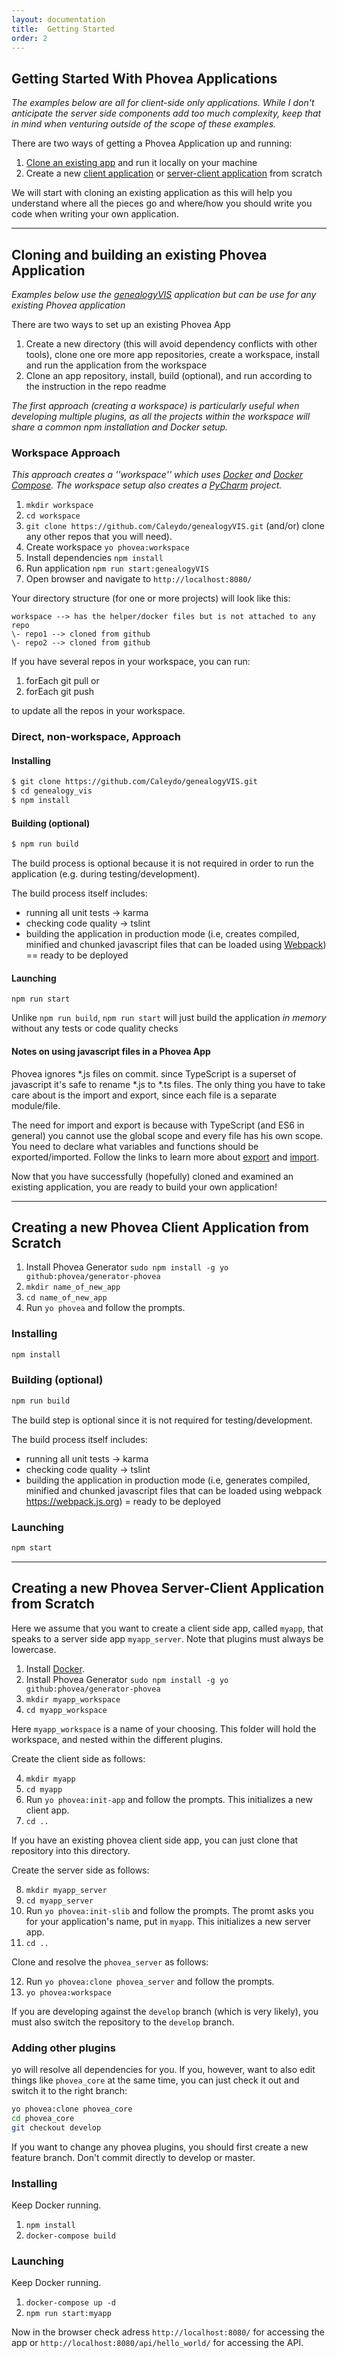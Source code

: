 ```yaml
---
layout: documentation
title:  Getting Started
order: 2
---
```


## Getting Started With Phovea Applications

*The examples below are all for client-side only applications. While I don't anticipate the server side components add too much complexity, keep that in mind when venturing outside of the scope of these examples.*

There are two ways of getting a Phovea Application up and running:

 1. [Clone an existing app](#clone-existing-app) and run it locally on your machine
 2. Create a new [client application](#client-app) or [server-client application](#server-client-app) from scratch

We will start with cloning an existing application as this will help you understand where all the pieces go and where/how you should write you code when writing your own application.

---

<a id="clone-existing-app"></a>
## Cloning and building an existing Phovea Application

*Examples below use the [genealogyVIS](https://github.com/Caleydo/genealogyVIS/) application but can be use for any existing Phovea application*

There are two ways to set up an existing Phovea App

 1. Create a new directory (this will avoid dependency conflicts with other tools), clone  one ore more app repositories, create a workspace, install and run the application from the workspace 
 2. Clone an app repository, install, build (optional), and run according to the instruction in the repo readme 

*The first approach (creating a workspace) is particularly useful when developing multiple plugins, as all the projects within the workspace will share a common npm installation and Docker setup.* 

### Workspace Approach 
*This approach creates a ''workspace'' which uses [Docker](https://www.docker.com/) and [Docker Compose](https://docs.docker.com/compose/). The workspace setup also creates a [PyCharm](https://www.jetbrains.com/pycharm/) project.* 

 1. `mkdir workspace`
 2. `cd workspace`
 3. `git clone https://github.com/Caleydo/genealogyVIS.git` (and/or) clone any other repos that you will need). 
 4. Create workspace `yo phovea:workspace`
 5. Install dependencies `npm install`
 6. Run application `npm run start:genealogyVIS`
 7. Open browser and navigate to `http://localhost:8080/`

Your directory structure (for one or more projects) will look like this:

```
workspace --> has the helper/docker files but is not attached to any repo
\- repo1 --> cloned from github
\- repo2 --> cloned from github
```

If you have several repos in your workspace, you can run: 

1. forEach git pull or 
2. forEach git push  

to update all the repos in your workspace. 

### Direct, non-workspace, Approach 


#### Installing 

```bash
$ git clone https://github.com/Caleydo/genealogyVIS.git
$ cd genealogy_vis
$ npm install
```

#### Building (optional)

```bash
$ npm run build
```

The build process is optional because it is not required in order to run the application (e.g. during testing/development). 


The build process itself includes:
* running all unit tests -> karma
* checking code quality -> tslint
* building the application in production mode (i.e, creates compiled, minified and chunked javascript files that can be loaded using [Webpack](https://webpack.js.org)) == ready to be deployed


#### Launching

`npm run start`

Unlike `npm run build`, `npm run start` will just build the application *in memory* without any tests or code quality checks


#### Notes on using javascript files in a Phovea App

Phovea ignores \*.js files on commit. since TypeScript is a superset of javascript it's safe to rename \*.js to \*.ts files. The only thing you have to take care about is the import and export, since each file is a separate module/file.

The need for import and export is because with TypeScript (and ES6 in general) you cannot use the global scope and every file has his own scope. You need to declare what variables and functions should be exported/imported. Follow the links to learn more about [export](https://developer.mozilla.org/en-US/docs/Web/JavaScript/Reference/Statements/export) and [import](https://developer.mozilla.org/en-US/docs/Web/JavaScript/Reference/Statements/import).

Now that you have successfully (hopefully) cloned and examined an existing application, you are ready to build your own application!

---

<a id="client-app"></a>
## Creating a new Phovea Client Application from Scratch

 1. Install Phovea Generator `sudo npm install -g yo github:phovea/generator-phovea`
 2. `mkdir name_of_new_app`
 3. `cd name_of_new_app`
 4. Run `yo phovea` and follow the prompts. 

### Installing

```bash
npm install
```

### Building (optional)

```bash
npm run build
```

The build step is optional since it is not required for testing/development. 

The build process itself includes:
 * running all unit tests -> karma
 * checking code quality -> tslint
 * building the application in production mode (i.e, generates compiled, minified and chunked javascript files that can be loaded using webpack https://webpack.js.org) = ready to be deployed


### Launching

```bash
npm start
```


---

<a id="server-client-app"></a>
## Creating a new Phovea Server-Client Application from Scratch

Here we assume that you want to create a client side app, called `myapp`, that speaks to a server side app `myapp_server`. Note that plugins must always be lowercase. 

 1. Install [Docker](https://www.docker.com/).
 2. Install Phovea Generator `sudo npm install -g yo github:phovea/generator-phovea`
 3. `mkdir myapp_workspace`
 4. `cd myapp_workspace`
 
 Here `myapp_workspace` is a name of your choosing. This folder will hold the workspace, and nested within the different plugins. 
 
Create the client side as follows:

4. `mkdir myapp`
5. `cd myapp`
6. Run `yo phovea:init-app` and follow the prompts. This initializes a new client app.
7. `cd ..`

If you have an existing phovea client side app, you can just clone that repository into this directory.

Create the server side as follows:

8. `mkdir myapp_server`
9. `cd myapp_server`
10. Run `yo phovea:init-slib` and follow the prompts. The promt asks you for your application's name, put in `myapp`. This initializes a new server app.
11. `cd ..`

Clone and resolve the `phovea_server` as follows:

12. Run `yo phovea:clone phovea_server` and follow the prompts.
13. `yo phovea:workspace`

If you are developing against the `develop` branch (which is very likely), you must also switch the repository to the `develop` branch. 

### Adding other plugins 

yo will resolve all dependencies for you. If you, however, want to also edit things like `phovea_core` at the same time, you can just check it out and switch it to the right branch:

```bash 
yo phovea:clone phovea_core
cd phovea_core
git checkout develop
```

If you want to change any phovea plugins, you should first create a new feature branch. Don't commit directly to develop or master. 


### Installing

Keep Docker running.

1. `npm install`
2. `docker-compose build`

### Launching

Keep Docker running.

1. `docker-compose up -d`
2. `npm run start:myapp`

Now in the browser check adress `http://localhost:8080/` for accessing the app or `http://localhost:8080/api/hello_world/` for accessing the API.






